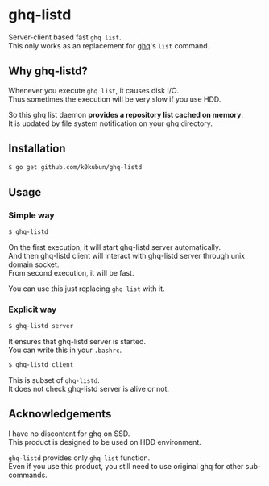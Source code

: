 # ghq-listd

Server-client based fast `ghq list`.  
This only works as an replacement for [ghq](https://github.com/motemen/ghq)'s `list` command.

## Why ghq-listd?

Whenever you execute `ghq list`, it causes disk I/O.  
Thus sometimes the execution will be very slow if you use HDD.  
  
So this ghq list daemon **provides a repository list cached on memory**.  
It is updated by file system notification on your ghq directory.  

## Installation

```bash
$ go get github.com/k0kubun/ghq-listd
```

## Usage

### Simple way

```bash
$ ghq-listd
```

On the first execution, it will start ghq-listd server automatically.  
And then ghq-listd client will interact with ghq-listd server through unix domain socket.  
From second execution, it will be fast.  
  
You can use this just replacing `ghq list` with it.

### Explicit way

```bash
$ ghq-listd server
```

It ensures that ghq-listd server is started.  
You can write this in your `.bashrc`.

```bash
$ ghq-listd client
```

This is subset of `ghq-listd`.  
It does not check ghq-listd server is alive or not.

## Acknowledgements

I have no discontent for ghq on SSD.  
This product is designed to be used on HDD environment.  
  
`ghq-listd` provides only `ghq list` function.  
Even if you use this product, you still need to use original ghq for other sub-commands.
